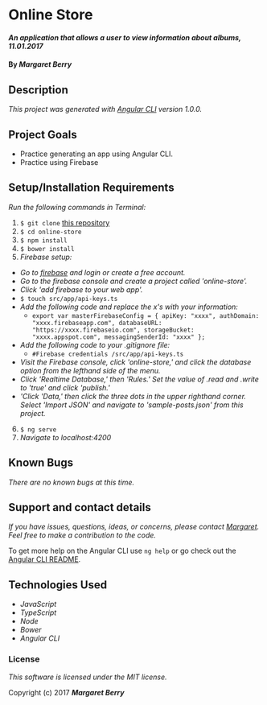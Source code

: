 # Online Store

#### _An application that allows a user to view information about albums, 11.01.2017_

#### By _**Margaret Berry**_

## Description
_This project was generated with [Angular CLI](https://github.com/angular/angular-cli) version 1.0.0._

## Project Goals
* Practice generating an app using Angular CLI.
* Practice using Firebase

## Setup/Installation Requirements
_Run the following commands in Terminal:_

1. `$ git clone` [this repository](https://github.com/codemargaret/online-store.git)
2. `$ cd online-store`
3. `$ npm install`
4. `$ bower install`
5. _Firebase setup:_
  * _Go to [firebase](https://console.firebase.google.com) and login or create a free account._
  * _Go to the firebase console and create a project called 'online-store'._
  * _Click 'add firebase to your web app'._
  * `$ touch src/app/api-keys.ts`
  * _Add the following code and replace the x's with your information:_
    - `export var masterFirebaseConfig = {
      apiKey: "xxxx",
      authDomain: "xxxx.firebaseapp.com",
      databaseURL: "https://xxxx.firebaseio.com",
      storageBucket: "xxxx.appspot.com",
      messagingSenderId: "xxxx" };`
  * _Add the following code to your .gitignore file:_
    - `#Firebase credentials
      /src/app/api-keys.ts`
  * _Visit the Firebase console, click 'online-store,' and click the database option from the lefthand side of the menu._
  * _Click 'Realtime Database,' then 'Rules.' Set the value of .read and .write to 'true' and click 'publish.'_
  * _'Click 'Data,' then click the three dots in the upper righthand corner. Select 'Import JSON' and navigate to 'sample-posts.json' from this project._
6. `$ ng serve`
7. _Navigate to localhost:4200_

## Known Bugs
_There are no known bugs at this time._

## Support and contact details
_If you have issues, questions, ideas, or concerns, please contact [Margaret](codeberry1@gmail.com). Feel free to make a contribution to the code._

To get more help on the Angular CLI use `ng help` or go check out the [Angular CLI README](https://github.com/angular/angular-cli/blob/master/README.md).

## Technologies Used
* _JavaScript_
* _TypeScript_
* _Node_
* _Bower_
* _Angular CLI_

### License
*This software is licensed under the MIT license.*

Copyright (c) 2017 **_Margaret Berry_**
